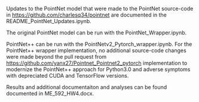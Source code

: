 Updates to the PointNet model that were made to the PointNet source-code in https://github.com/charlesq34/pointnet are documented in the README_PointNet_Updates.ipynb.

The original PointNet model can be run with the PointNet_Wrapper.ipynb. 

PointNet++ can be run with the PointNetv2_Pytorch_wrapper.ipynb. For the PointNet++ wrapper implementation, no additional source-code changes were made beyond the pull request from https://github.com/yanx27/Pointnet_Pointnet2_pytorch implementation to modernize the PointNet++ approach for Python3.0 and adverse symptoms with depreciated CUDA and TensorFlow versions.

Results and additional documentaiton and analyses can be found documented in ME_592_HW4.docx.
